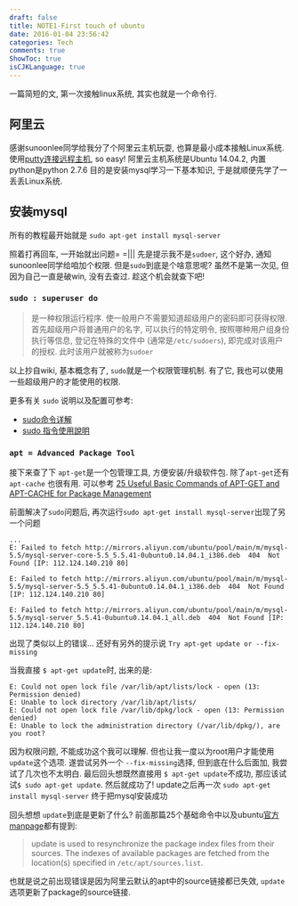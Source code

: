 ```yaml
---
draft: false
title: NOTE1-First touch of ubuntu
date: 2016-01-04 23:56:42
categories: Tech
comments: true
ShowToc: true
isCJKLanguage: true
---
```


一篇简短的文, 第一次接触linux系统, 其实也就是一个命令行.

## 阿里云
感谢sunoonlee同学给我分了个阿里云主机玩耍, 也算是最小成本接触Linux系统.
使用[putty连接远程主机](https://help.aliyun.com/knowledge_detail/5974573.html), so easy!
阿里云主机系统是Ubuntu 14.04.2, 内置python是python 2.7.6
目的是安装mysql学习一下基本知识, 于是就顺便先学了一丢丢Linux系统.

## 安装mysql
所有的教程最开始就是 `sudo apt-get install mysql-server`

照着打再回车, 一开始就出问题= =||| 先是提示我不是`sudoer`, 这个好办, 通知sunoonlee同学给咱加个权限.
但是`sudo`到底是个啥意思呢? 虽然不是第一次见, 但因为自己一直是破win, 没有去查过. 趁这个机会就查下吧!

### `sudo : superuser do`
> 是一种权限运行程序.
> 使一般用户不需要知道超级用户的密码即可获得权限.
> 首先超级用户将普通用户的名字, 可以执行的特定明令, 按照哪种用户组身份执行等信息, 登记在特殊的文件中 (通常是`/etc/sudoers`), 即完成对该用户的授权.
> 此时该用户就被称为`sudoer`

以上抄自wiki, 基本概念有了, `sudo`就是一个权限管理机制. 有了它, 我也可以使用一些超级用户的才能使用的权限.

更多有关 `sudo` 说明以及配置可参考:
+ [sudo命令详解](http://www.linux178.com/linux/sudo.html)
+ [sudo 指令使用說明](http://note.drx.tw/2008/01/linuxsudo.html)

### `apt = Advanced Package Tool`
接下来查了下 `apt-get`是一个包管理工具, 方便安装/升级软件包. 除了`apt-get`还有`apt-cache` 也很有用.
可以参考 [25 Useful Basic Commands of APT-GET and APT-CACHE for Package Management](http://www.tecmint.com/useful-basic-commands-of-apt-get-and-apt-cache-for-package-management/)

前面解决了`sudo`问题后, 再次运行`sudo apt-get install mysql-server`出现了另一个问题

```
...
E: Failed to fetch http://mirrors.aliyun.com/ubuntu/pool/main/m/mysql-5.5/mysql-server-core-5.5_5.5.41-0ubuntu0.14.04.1_i386.deb  404  Not Found [IP: 112.124.140.210 80]

E: Failed to fetch http://mirrors.aliyun.com/ubuntu/pool/main/m/mysql-5.5/mysql-server-5.5_5.5.41-0ubuntu0.14.04.1_i386.deb  404  Not Found [IP: 112.124.140.210 80]

E: Failed to fetch http://mirrors.aliyun.com/ubuntu/pool/main/m/mysql-5.5/mysql-server_5.5.41-0ubuntu0.14.04.1_all.deb  404  Not Found [IP: 112.124.140.210 80]
```

出现了类似以上的错误... 还好有另外的提示说 `Try apt-get update or --fix-missing`

当我直接 `$ apt-get update`时, 出来的是:

```
E: Could not open lock file /var/lib/apt/lists/lock - open (13: Permission denied)
E: Unable to lock directory /var/lib/apt/lists/
E: Could not open lock file /var/lib/dpkg/lock - open (13: Permission denied)
E: Unable to lock the administration directory (/var/lib/dpkg/), are you root?
```

因为权限问题, 不能成功这个我可以理解.
但也让我一度以为root用户才能使用 `update`这个选项.
遂尝试另外一个 `--fix-missing`选择, 但到底在什么后面加, 我尝试了几次也不太明白.
最后回头想既然直接用 `$ apt-get update`不成功, 那应该试试`$ sudo apt-get update`. 然后就成功了!
update之后再一次 `sudo apt-get install mysql-server` 终于把mysql安装成功

回头想想 `update`到底是更新了什么?
前面那篇25个基础命令中以及ubuntu[官方manpage](http://manpages.ubuntu.com/manpages/jaunty/man8/apt-get.8.html)都有提到:

> update is used to resynchronize the package index files from their sources.
> The indexes of available packages are fetched from the location(s) specified in `/etc/apt/sources.list`.

也就是说之前出现错误是因为阿里云默认的apt中的source链接都已失效, `update`选项更新了package的source链接.
